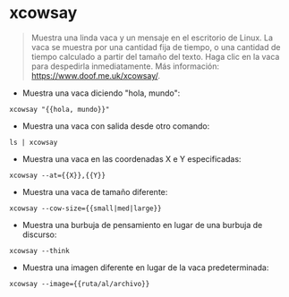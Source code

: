 # xcowsay

> Muestra una linda vaca y un mensaje en el escritorio de Linux.
> La vaca se muestra por una cantidad fija de tiempo, o una cantidad de tiempo calculado a partir del tamaño del texto. Haga clic en la vaca para despedirla inmediatamente.
> Más información: <https://www.doof.me.uk/xcowsay/>.

- Muestra una vaca diciendo "hola, mundo":

`xcowsay "{{hola, mundo}}"`

- Muestra una vaca con salida desde otro comando:

`ls | xcowsay`

- Muestra una vaca en las coordenadas X e Y especificadas:

`xcowsay --at={{X}},{{Y}}`

- Muestra una vaca de tamaño diferente:

`xcowsay --cow-size={{small|med|large}}`

- Muestra una burbuja de pensamiento en lugar de una burbuja de discurso:

`xcowsay --think`

- Muestra una imagen diferente en lugar de la vaca predeterminada:

`xcowsay --image={{ruta/al/archivo}}`
